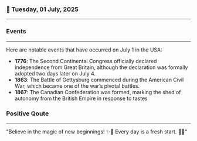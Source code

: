 ### 📅 Tuesday, 01 July, 2025
------
### Events
------
Here are notable events that have occurred on July 1 in the USA:

- **1776**: The Second Continental Congress officially declared independence from Great Britain, although the declaration was formally adopted two days later on July 4.
- **1863**: The Battle of Gettysburg commenced during the American Civil War, which became one of the war’s pivotal battles.
- **1867**: The Canadian Confederation was formed, marking the shed of autonomy from the British Empire in response to tastes
### Positive Qoute
------
"Believe in the magic of new beginnings! ✨🌟 Every day is a fresh start. 🌅💖"

